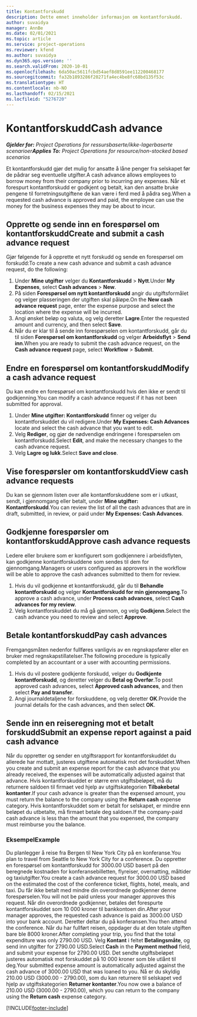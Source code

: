 ```yaml
---
title: Kontantforskudd
description: Dette emnet inneholder informasjon om kontantforskudd.
author: suvaidya
manager: AnnBe
ms.date: 02/01/2021
ms.topic: article
ms.service: project-operations
ms.reviewer: kfend
ms.author: suvaidya
ms.dyn365.ops.version: ''
ms.search.validFrom: 2020-10-01
ms.openlocfilehash: 6da50ac5611fcbd54aef8d8591ee112200468177
ms.sourcegitcommit: fa32b1893286f20271fa4ec4be8fc68bd135f53c
ms.translationtype: HT
ms.contentlocale: nb-NO
ms.lasthandoff: 02/15/2021
ms.locfileid: "5276720"
---
```

# <a name="cash-advance"></a><span data-ttu-id="697a5-103">Kontantforskudd</span><span class="sxs-lookup"><span data-stu-id="697a5-103">Cash advance</span></span>

<span data-ttu-id="697a5-104">_**Gjelder for:** Project Operations for ressursbaserte/ikke-lagerbaserte scenarioer_</span><span class="sxs-lookup"><span data-stu-id="697a5-104">_**Applies To:** Project Operations for resource/non-stocked based scenarios_</span></span>

<span data-ttu-id="697a5-105">Et kontantforskudd gjør det mulig for ansatte å låne penger fra selskapet før de pådrar seg eventuelle utgifter.</span><span class="sxs-lookup"><span data-stu-id="697a5-105">A cash advance allows employees to borrow money from their company prior to incurring any expenses.</span></span> <span data-ttu-id="697a5-106">Når et forespurt kontantforskudd er godkjent og betalt, kan den ansatte bruke pengene til forretningsutgiftene de kan være i ferd med å pådra seg.</span><span class="sxs-lookup"><span data-stu-id="697a5-106">When a requested cash advance is approved and paid, the employee can use the money for the business expenses they may be about to incur.</span></span> 

## <a name="create-and-submit-a-cash-advance-request"></a><span data-ttu-id="697a5-107">Opprette og sende inn en forespørsel om kontantforskudd</span><span class="sxs-lookup"><span data-stu-id="697a5-107">Create and submit a cash advance request</span></span>
<span data-ttu-id="697a5-108">Gjør følgende for å opprette et nytt forskudd og sende en forespørsel om forskudd:</span><span class="sxs-lookup"><span data-stu-id="697a5-108">To create a new cash advance and submit a cash advance request, do the following:</span></span> 

1. <span data-ttu-id="697a5-109">Under **Mine utgifter** velger du **Kontantforskudd** > **Nytt**.</span><span class="sxs-lookup"><span data-stu-id="697a5-109">Under **My Expenses**, select **Cash advances** > **New**.</span></span> 
2. <span data-ttu-id="697a5-110">På siden **Forespørsel om nytt kontantforskudd** angir du utgiftsformålet og velger plasseringen der utgiften skal påløpe.</span><span class="sxs-lookup"><span data-stu-id="697a5-110">On the **New cash advance request** page, enter the expense purpose and select the location where the expense will be incurred.</span></span>
3. <span data-ttu-id="697a5-111">Angi ønsket beløp og valuta, og velg deretter **Lagre**.</span><span class="sxs-lookup"><span data-stu-id="697a5-111">Enter the requested amount and currency, and then select **Save**.</span></span> 
4. <span data-ttu-id="697a5-112">Når du er klar til å sende inn forespørselen om kontantforskudd, går du til siden **Forespørsel om kontantforskudd** og velger **Arbeidsflyt** > **Send inn**.</span><span class="sxs-lookup"><span data-stu-id="697a5-112">When you are ready to submit the cash advance request, on the **Cash advance request** page, select **Workflow** > **Submit**.</span></span>

## <a name="modify-a-cash-advance-request"></a><span data-ttu-id="697a5-113">Endre en forespørsel om kontantforskudd</span><span class="sxs-lookup"><span data-stu-id="697a5-113">Modify a cash advance request</span></span>

<span data-ttu-id="697a5-114">Du kan endre en forespørsel om kontantforskudd hvis den ikke er sendt til godkjenning.</span><span class="sxs-lookup"><span data-stu-id="697a5-114">You can modify a cash advance request if it has not been submitted for approval.</span></span>

1. <span data-ttu-id="697a5-115">Under **Mine utgifter: Kontantforskudd** finner og velger du kontantforskuddet du vil redigere.</span><span class="sxs-lookup"><span data-stu-id="697a5-115">Under **My Expenses: Cash Advances** locate and select the cash advance that you want to edit.</span></span>
2. <span data-ttu-id="697a5-116">Velg **Rediger**, og gjør de nødvendige endringene i forespørselen om kontantforskudd.</span><span class="sxs-lookup"><span data-stu-id="697a5-116">Select **Edit**, and make the necessary changes to the cash advance request.</span></span> 
3. <span data-ttu-id="697a5-117">Velg **Lagre og lukk**.</span><span class="sxs-lookup"><span data-stu-id="697a5-117">Select **Save and close**.</span></span>


## <a name="view-cash-advance-requests"></a><span data-ttu-id="697a5-118">Vise forespørsler om kontantforskudd</span><span class="sxs-lookup"><span data-stu-id="697a5-118">View cash advance requests</span></span>
<span data-ttu-id="697a5-119">Du kan se gjennom listen over alle kontantforskuddene som er i utkast, sendt, i gjennomgang eller betalt, under **Mine utgifter: Kontantforskudd**.</span><span class="sxs-lookup"><span data-stu-id="697a5-119">You can review the list of all the cash advances that are in draft, submitted, in review, or paid under **My Expenses: Cash Advances**.</span></span> 

## <a name="approve-cash-advance-requests"></a><span data-ttu-id="697a5-120">Godkjenne forespørsler om kontantforskudd</span><span class="sxs-lookup"><span data-stu-id="697a5-120">Approve cash advance requests</span></span>

<span data-ttu-id="697a5-121">Ledere eller brukere som er konfigurert som godkjennere i arbeidsflyten, kan godkjenne kontantforskuddene som sendes til dem for gjennomgang.</span><span class="sxs-lookup"><span data-stu-id="697a5-121">Managers or users configured as approvers in the workflow will be able to approve the cash advances submitted to them for review.</span></span> 

1. <span data-ttu-id="697a5-122">Hvis du vil godkjenne et kontantforskudd, går du til **Behandle kontantforskudd** og velger **Kontantforskudd for min gjennomgang**.</span><span class="sxs-lookup"><span data-stu-id="697a5-122">To approve a cash advance, under **Process cash advances**, select **Cash advances for my review**.</span></span>
2. <span data-ttu-id="697a5-123">Velg kontantforskuddet du må gå gjennom, og velg **Godkjenn**.</span><span class="sxs-lookup"><span data-stu-id="697a5-123">Select the cash advance you need to review and select **Approve**.</span></span>  

## <a name="pay-cash-advances"></a><span data-ttu-id="697a5-124">Betale kontantforskudd</span><span class="sxs-lookup"><span data-stu-id="697a5-124">Pay cash advances</span></span> 
<span data-ttu-id="697a5-125">Fremgangsmåten nedenfor fullføres vanligvis av en regnskapsfører eller en bruker med regnskapstillatelser.</span><span class="sxs-lookup"><span data-stu-id="697a5-125">The following procedure is typically completed by an accountant or a user with accounting permissions.</span></span>

1. <span data-ttu-id="697a5-126">Hvis du vil postere godkjente forskudd, velger du **Godkjente kontantforskudd**, og deretter velger du **Betal og Overfør**.</span><span class="sxs-lookup"><span data-stu-id="697a5-126">To post approved cash advances, select **Approved cash advances**, and then select **Pay and transfer**.</span></span>  
2. <span data-ttu-id="697a5-127">Angi journaldetaljene for forskuddene, og velg deretter **OK**.</span><span class="sxs-lookup"><span data-stu-id="697a5-127">Provide the journal details for the cash advances, and then select **OK**.</span></span> 

## <a name="submit-an-expense-report-against-a-paid-cash-advance"></a><span data-ttu-id="697a5-128">Sende inn en reiseregning mot et betalt forskudd</span><span class="sxs-lookup"><span data-stu-id="697a5-128">Submit an expense report against a paid cash advance</span></span> 

<span data-ttu-id="697a5-129">Når du oppretter og sender en utgiftsrapport for kontantforskuddet du allerede har mottatt, justeres utgiftene automatisk mot det forskuddet.</span><span class="sxs-lookup"><span data-stu-id="697a5-129">When you create and submit an expense report for the cash advance that you already received, the expenses will be automatically adjusted against that advance.</span></span> <span data-ttu-id="697a5-130">Hvis kontantforskuddet er større enn utgiftsbeløpet, må du returnere saldoen til firmaet ved hjelp av utgiftskategorien **Tilbakebetal kontanter**.</span><span class="sxs-lookup"><span data-stu-id="697a5-130">If your cash advance is greater than the expensed amount, you must return the balance to the company using the **Return cash** expense category.</span></span> <span data-ttu-id="697a5-131">Hvis kontantforskuddet som er betalt for selskapet, er mindre enn beløpet du utbetalte, må firmaet betale deg saldoen.</span><span class="sxs-lookup"><span data-stu-id="697a5-131">If the company-paid cash advance is less than the amount that you expensed, the company must reimburse you the balance.</span></span> 

### <a name="example"></a><span data-ttu-id="697a5-132">Eksempel</span><span class="sxs-lookup"><span data-stu-id="697a5-132">Example</span></span>
<span data-ttu-id="697a5-133">Du planlegger å reise fra Bergen til New York City på en konferanse.</span><span class="sxs-lookup"><span data-stu-id="697a5-133">You plan to travel from Seattle to New York City for a conference.</span></span> <span data-ttu-id="697a5-134">Du oppretter en forespørsel om kontantforskudd for 3000.00 USD basert på den beregnede kostnaden for konferansebilletten, flyreiser, overnatting, måltider og taxiutgifter.</span><span class="sxs-lookup"><span data-stu-id="697a5-134">You create a cash advance request for 3000.00 USD based on the estimated the cost of the conference ticket, flights, hotel, meals, and taxi.</span></span> <span data-ttu-id="697a5-135">Du får ikke betalt med mindre din overordnede godkjenner denne forespørselen.</span><span class="sxs-lookup"><span data-stu-id="697a5-135">You will not be paid unless your manager approves this request.</span></span> <span data-ttu-id="697a5-136">Når din overordnede godkjenner, betales det forespurte kontantforskuddet som 10 000 kroner til bankkontoen din.</span><span class="sxs-lookup"><span data-stu-id="697a5-136">After your manager approves, the requested cash advance is paid as 3000.00 USD into your bank account.</span></span> <span data-ttu-id="697a5-137">Deretter deltar du på konferansen.</span><span class="sxs-lookup"><span data-stu-id="697a5-137">You then attend the conference.</span></span> <span data-ttu-id="697a5-138">Når du har fullført reisen, oppdager du at den totale utgiften bare ble 8000 kroner.</span><span class="sxs-lookup"><span data-stu-id="697a5-138">After completing your trip, you find that the total expenditure was only 2790.00 USD.</span></span> <span data-ttu-id="697a5-139">Velg **Kontant** i feltet **Betalingsmåte**, og send inn utgifter for 2790.00 USD.</span><span class="sxs-lookup"><span data-stu-id="697a5-139">Select **Cash** in the **Payment method** field, and submit your expense for 2790.00 USD.</span></span> <span data-ttu-id="697a5-140">Det sendte utgiftsbeløpet justeres automatisk mot forskuddet på 10 000 kroner som ble utlånt til deg.</span><span class="sxs-lookup"><span data-stu-id="697a5-140">Your submitted expense amount is automatically adjusted against the cash advance of 3000.00 USD that was loaned to you.</span></span> <span data-ttu-id="697a5-141">Nå er du skyldig 210.00 USD (3000.00 - 2790.00), som du kan returnere til selskapet ved hjelp av utgiftskategorien **Returner kontanter**.</span><span class="sxs-lookup"><span data-stu-id="697a5-141">You now owe a balance of 210.00 USD (3000.00 - 2790.00), which you can return to the company using the **Return cash** expense category.</span></span>



[!INCLUDE[footer-include](../includes/footer-banner.md)]
